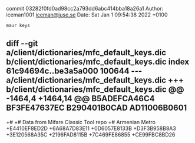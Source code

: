 commit 03282f0fd0ad98cc2a793dd6abc414bba18a26a1
Author: iceman1001 <iceman@iuse.se>
Date:   Sat Jan 1 09:54:38 2022 +0100

    maur keys

diff --git a/client/dictionaries/mfc_default_keys.dic b/client/dictionaries/mfc_default_keys.dic
index 61c94694c..be3a5a000 100644
--- a/client/dictionaries/mfc_default_keys.dic
+++ b/client/dictionaries/mfc_default_keys.dic
@@ -1464,4 +1464,14 @@ B5ADEFCA46C4
 BF3FE47637EC
 B290401B0CAD
 AD11006B0601
-
+#
+# Data from Mifare Classic Tool repo
+# Armenian Metro 
+E4410EF8ED2D
+6A68A7D83E11
+0D6057E8133B
+D3F3B958B8A3
+3E120568A35C
+2196FAD8115B
+7C469FE86855
+CE99FBC8BD26
